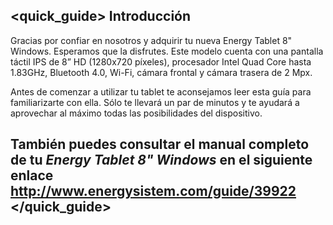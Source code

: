 ﻿## <quick_guide> Introducción
Gracias por confiar en nosotros y adquirir tu nueva Energy Tablet 8" Windows. Esperamos que la disfrutes.
Este modelo cuenta con una pantalla táctil IPS de 8” HD (1280x720 píxeles), procesador Intel Quad Core hasta 1.83GHz, Bluetooth 4.0, Wi-Fi, cámara frontal y cámara trasera de 2 Mpx.

Antes de comenzar a utilizar tu tablet te aconsejamos leer esta guía para familiarizarte con ella. Sólo te llevará un par de minutos y te ayudará a aprovechar al máximo todas las posibilidades del dispositivo.
## <unique> También puedes consultar el manual completo de tu *Energy Tablet 8" Windows* en el siguiente enlace http://www.energysistem.com/guide/39922 </unique> </quick_guide>



